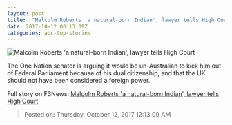 ```yaml
---
layout: post
title:  "Malcolm Roberts 'a natural-born Indian', lawyer tells High Court"
date: 2017-10-12 00:13:09Z
categories: abc-top-stories
---
```


![Malcolm Roberts 'a natural-born Indian', lawyer tells High Court](http://www.abc.net.au/news/image/9042450-1x1-700x700.jpg)

The One Nation senator is arguing it would be un-Australian to kick him out of Federal Parliament because of his dual citizenship, and that the UK should not have been considered a foreign power.


Full story on F3News: [Malcolm Roberts 'a natural-born Indian', lawyer tells High Court](http://www.f3nws.com/n/akcRfB)

> Posted on: Thursday, October 12, 2017 12:13:09 AM
